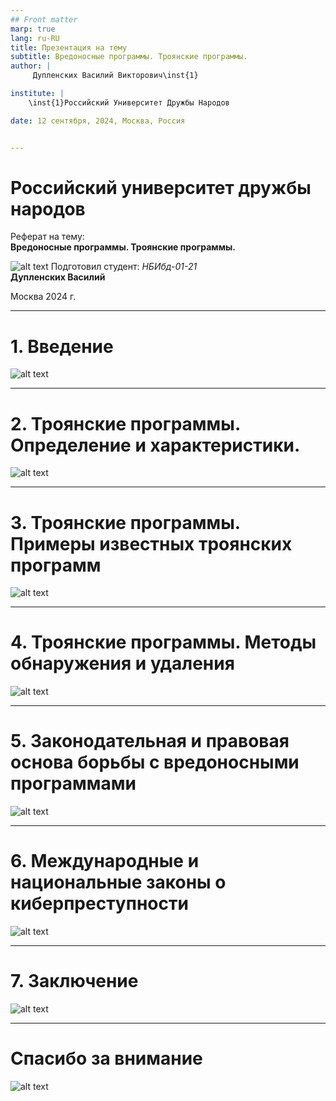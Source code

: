 ```yaml
---
## Front matter
marp: true
lang: ru-RU
title: Презентация на тему
subtitle: Вредоносные программы. Троянские программы.
author: |
	 Дупленских Василий Викторович\inst{1}

institute: |
	\inst{1}Российский Университет Дружбы Народов

date: 12 сентября, 2024, Москва, Россия


---
```


# Российский университет дружбы народов

Реферат на тему:  
**Вредоносные программы. Троянские программы.**
  
![alt text](<images/image copy.png>)
Подготовил студент: *НБИбд-01-21*  
**Дупленских Василий**

Москва 2024 г.
***
# 1. Введение
![alt text](images/image.png)
***
# 2. Троянские программы. Определение и характеристики.
![alt text](<images/image copy 2.png>)
***
# 3. Троянские программы. Примеры известных троянских программ
![alt text](<images/image copy 3.png>)
***
# 4. Троянские программы. Методы обнаружения и удаления
![alt text](<images/image copy 4.png>)
***
# 5. Законодательная и правовая основа борьбы с вредоносными программами
![alt text](<images/image copy 5.png>)
***
# 6. Международные и национальные законы о киберпреступности
![alt text](<images/image copy 6.png>)
***
# 7. Заключение
![alt text](<images/image copy 7.png>)
***
# Cпасибо за внимание
![alt text](<images/image copy 8.png>)